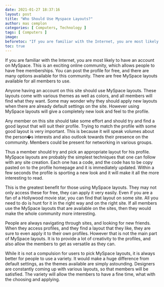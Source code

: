```yaml
---
date: 2021-01-27 18:37:16
layout: post
title: "Who Should Use Myspace Layouts?"
author: mas cemplon
categories: [ Computers, Technology ]
tags: [ Computers ]
image:
beforetoc: "If you are familiar with the Internet, you are most likely to have an account on MySpace. This is an exciting online community, which allows people to have free memberships.."
toc: true
---
```


If you are familiar with the Internet, you are most likely to have an account on MySpace. This is an exciting online community, which allows people to have free memberships. You can post the profile for free, and there are many options available for this community. There are free MySpace layouts available for all members to use.

Anyone having an account on this site should use MySpace layouts. These layouts come with various themes as well as colors, and all members will find what they want. Some may wonder why they should apply new layouts when there are already default settings on the site. However using MySpace layouts will give a completely new look and feel to the profile.

Any member on this site should take some effort and should try and find a good layout that will suit their profile. Trying to match the profile with some good layout is very important. This is because it will speak volumes about the person�s interests and also outlook towards their presence on the community. Members could be present for networking in various groups.

Thus a member should try and pick an appropriate layout for his profile. MySpace layouts are probably the simplest techniques that one can follow with any site creation. Each one has a code, and the code has to be copy pasted on to the profile homepage and it is immediately updated. Within a few seconds the profile is sporting a new look and it will make it all the more interesting to read.

This is the greatest benefit for those using MySpace layouts. They may not only access these for free, they can apply it very easily. Even if you are a fan of a Hollywood movie star, you can find that layout on some site. All you need to do is hunt for it in the right way and on the right site. If all members use the MySpace layouts that are available on the sites, then they would make the whole community more interesting.

People are always navigating through sites, and looking for new friends. When they access profiles, and they find a layout that they like, they are sure to even apply it to their own profiles. However that is not the main part of MySpace layouts. It is to provide a lot of creativity to the profiles, and also allow the members to get as versatile as they can.

While it is not a compulsion for users to pick MySpace layouts, it is always better for people to use a variety. It would make a huge difference from default settings, as the themes available are simply astounding. Designers are constantly coming up with various layouts, so that members will be satisfied. The variety will allow the members to have a fine time, what with the choosing and applying.




